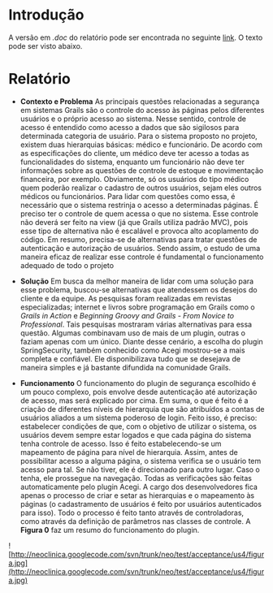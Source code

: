 # Introdução #

A versão em _.doc_ do relatório pode ser encontrada no seguinte [link](http://neoclinica.googlecode.com/svn/trunk/neo/test/acceptance/us4/Relatório%20Estudo%20de%20Segurança%20em%20Grails.doc). O texto pode ser visto abaixo.


# Relatório #

  * **Contexto e Problema**
As principais questões relacionadas a segurança em sistemas Grails são o controle do acesso às páginas pelos diferentes usuários e o próprio acesso ao sistema. Nesse sentido, controle de acesso é entendido como acesso a dados que são sigilosos para determinada categoria de usuário. Para o sistema proposto no projeto, existem duas hierarquias básicas: médico e funcionário. De acordo com as especificações do cliente, um médico deve ter acesso a todas as funcionalidades do sistema, enquanto um funcionário não deve ter informações sobre as questões de controle de estoque e movimentação financeira, por exemplo. Obviamente, só os usuários do tipo médico quem poderão realizar o cadastro de outros usuários, sejam eles outros médicos ou funcionários.
Para lidar com questões como essa, é necessário que o sistema restrinja o acesso a determinadas páginas. É preciso ter o controle de quem acessa o que no sistema. Esse controle não deverá ser feito na view  (já que Grails utiliza padrão MVC), pois esse tipo de alternativa não é escalável e provoca alto acoplamento do código.
Em resumo, precisa-se de alternativas para tratar questões de autenticação e autorização de usuários. Sendo assim, o estudo de uma maneira eficaz de realizar esse controle  é fundamental o funcionamento adequado de todo o projeto

  * **Solução**
Em busca da melhor maneira de lidar com uma solução para esse problema, buscou-se alternativas que atendessem os desejos do cliente e da equipe. As pesquisas foram realizadas em revistas especializadas; internet e livros sobre programação em Grails como o _Grails in Action_ e _Beginning Groovy and Grails - From Novice to Professional_.
Tais pesquisas mostraram várias alternativas para essa questão. Algumas combinavam uso de mais de um plugin, outras o faziam apenas com um único. Diante desse cenário, a escolha do plugin SpringSecurity, também conhecido como Acegi mostrou-se a mais completa e confiável. Ele disponibilizava tudo que se desejava de maneira simples e já bastante difundida na comunidade Grails.

  * **Funcionamento**
O funcionamento do plugin de segurança escolhido é um pouco complexo, pois envolve desde autenticação até autorização de acesso, mas será explicado por cima. Em suma, o que é feito é a criação de diferentes níveis de hierarquia que são atribuídos a contas de usuários aliados a um sistema poderoso de login.
Feito isso, é preciso: estabelecer condições de que, com o objetivo de utilizar o sistema, os usuários devem sempre estar logados e que cada página do sistema tenha controle de acesso. Isso é feito estabelecendo-se um mapeamento de página para nível de hierarquia. Assim, antes de possibilitar acesso a alguma página, o sistema verifica se o usuário tem acesso para tal. Se não tiver, ele é direcionado para outro lugar. Caso o tenha, ele prossegue na navegação.
Todas as verificações são feitas automaticamente pelo plugin Acegi. A cargo dos desenvolvedores fica apenas o processo de criar e setar as hierarquias e o mapeamento às páginas (o cadastramento de usuários é feito por usuários autenticados para isso). Todo o processo é feito tanto através de controladoras, como através da definição de parâmetros nas classes de controle. A **Figura 0** faz um resumo do funcionamento do plugin.

![http://neoclinica.googlecode.com/svn/trunk/neo/test/acceptance/us4/figura.jpg](http://neoclinica.googlecode.com/svn/trunk/neo/test/acceptance/us4/figura.jpg)

